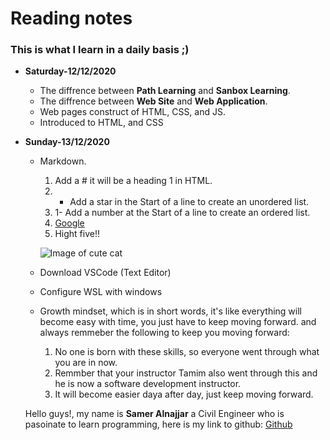 # Reading notes

### This is what I learn in a daily basis ;)

* **Saturday-12/12/2020**
  * The diffrence between **Path Learning** and **Sanbox Learning**.
  * The diffrence between **Web Site** and **Web Application**.
  * Web pages construct of HTML, CSS, and JS.
  * Introduced to HTML, and CSS

* **Sunday-13/12/2020**
  * Markdown.
    1. Add a # it will be a heading 1 in HTML.
    2. * Add a star in the Start of a line to create an unordered list.
    3. 1- Add a number at the Start of a line to create an ordered list.
    4. [Google](http://google.com)
    5. Hight five!!
    
    ![Image of cute cat](https://pbs.twimg.com/profile_images/1089487574492680192/gjaa3FKV_400x400.jpg)
                
  * Download VSCode (Text Editor) 
  * Configure WSL with windows
  * Growth mindset, which is in short words, it's like everything will become easy with time, you just have to keep moving forward.
    and always remmeber the following to keep you moving forward:
      1. No one is born with these skills, so everyone went through what you are in now.
      2. Remmber that your instructor Tamim also went through this and he is now a software development instructor.
      3. It will become easier daya after day, just keep moving forward.
      
  Hello guys!, my name is **Samer Alnajjar** a Civil Engineer who is pasoinate to learn programming,
  here is my link to github: [Github](https://github.com/Samer-Alnajjar)
  
